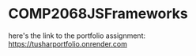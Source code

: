 # COMP2068JSFrameworks


here's the link to the portfolio assignment: https://tusharportfolio.onrender.com
